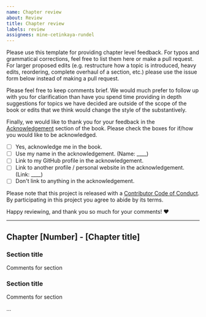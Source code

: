 ```yaml
---
name: Chapter review
about: Review
title: Chapter review
labels: review
assignees: mine-cetinkaya-rundel
---
```


Please use this template for providing chapter level feedback. For typos and grammatical corrections, feel free to list them here or make a pull request. For larger proposed edits (e.g. restructure how a topic is introduced, heavy edits, reordering, complete overhaul of a section, etc.) please use the issue form below instead of making a pull request.

Please feel free to keep comments brief. We would much prefer to follow up with you for clarification than have you spend time providing in depth suggestions for topics we have decided are outside of the scope of the book or edits that we think would change the style of the substantively.

Finally, we would like to thank you for your feedback in the [Acknowledgement](https://openintro-ims.netlify.app/index.html#acknowledgements) section of the book. Please check the boxes for if/how you would like to be acknowledged.

- [ ] Yes, acknowledge me in the book.
- [ ] Use my name in the acknowledgement. (Name: ____)
- [ ] Link to my GitHub profile in the acknowledgement.
- [ ] Link to another profile / personal website in the acknowledgement. (Link: ____)
- [ ] Don't link to anything in the acknowledgement.

Please note that this project is released with a [Contributor Code of Conduct](https://www.contributor-covenant.org/version/2/0/code_of_conduct/). By participating in this project you agree to abide by its terms.

Happy reviewing, and thank you so much for your comments! :heart:

---

## Chapter [Number] - [Chapter title]

### Section title

Comments for section

### Section title

Comments for section

...
